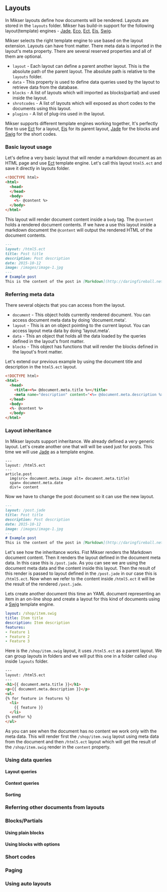 ## Layouts
In Mikser layouts define how documents will be rendered. Layouts are stored in the `layouts` folder. Mikser has build-in support for the following layout(template) engines - [Jade](http://jade-lang.com/), [Eco](https://github.com/sstephenson/eco), [Ect](http://ectjs.com/), [Ejs](http://ejs.co/), [Swig](http://paularmstrong.github.io/swig/).

Mikser selects the right template engine to use based on the layout extension. Layouts can have front matter. There meta data is imported in the layout's meta property. There are several reserved properties and all of them are optional.

* `layout` - Each layout can define a parent another layout. This is the absolute path of the parent layout. The absolute path is relative to the `layouts` folder.
* `data` - This property is used to define data queries used by the layout to retrieve data from the database.
* `blocks` - A list of layouts which will imported as blocks(partial) and used inside the layout.
* `shrotcodes` - A list of layouts which will exposed as short codes to the documents using this layout.
* `plugins` - A list of plug-ins used in the layout.

Mikser supports different template engines working together, It's perfectly fine to use [Ect](http://ectjs.com/) for a layout, [Ejs](http://ejs.co/) for its parent layout, [Jade](http://jade-lang.com/) for the blocks and [Swig](http://paularmstrong.github.io/swig/) for the short codes.

### Basic layout usage
Let's define a very basic layout that will render a markdown document as an HTML page and use [Ect](http://ectjs.com/) template engine. Let's call this layout `html5.ect` and save it directly in layouts folder.

```html
<!DOCTYPE html>
<html>
  <head>
  </head>
  <body>
    <%- @content %>
  </body>
</html>
```

This layout will render document content inside a `body` tag. The `@content` holds a rendered document contents. If we have a use this layout inside a markdown document the `@content` will output the rendered HTML of the document contents.

```md
---
layout: /html5.ect
title: Post title
description: Post description
date: 2015-10-12
image: /images/image-1.jpg
---
# Example post
This is the content of the post in [Markdown](http://daringfireball.net/projects/markdown/).
```

### Referring meta data
There several objects that you can access from the layout.
* `document` - This object holds currently rendered document. You can access document meta data by doing 'document.meta'.
* `layout` - This is an on object pointing to the current layout. You can access layout meta data by doing 'layout.meta'.
* `data` - This an object that holds all the data loaded by the queries defined in the layout's front matter.
* `blocks` - This object has functions that will render the blocks defined in the layout's front matter.

Let's extend our previous example by using the document title and description in the `html5.ect` layout.

```html
<!DOCTYPE html>
<html>
  <head>
    <title><%= @document.meta.title %></title>
    <meta name="description" content="<%= @document.meta.description %>" >
  </head>
  <body>
  <%- @content %>
  </body>
</html>
```

### Layout inheritance
In Mikser layouts support inheritance. We already defined a very generic layout. Let's create another one that will will be used just for posts. This time we will use [Jade](http://jade-lang.com/) as a template engine.

```jade
---
layout: /html5.ect
---
article.post
  img(src= document.meta.image alt= document.meta.title)
  span= document.meta.date
  div!= content
```

Now we have to change the post document so it can use the new layout.

```md
---
layout: /post.jade
title: Post title
description: Post description
date: 2015-10-12
image: /images/image-1.jpg
---
# Example post
This is the content of the post in [Markdown](http://daringfireball.net/projects/markdown/).
```
Let's see how the inheritance works. Fist Mikser renders the Markdown document content. Then it renders the layout defined in the document meta data. In this case this is `/post.jade`. As you can see we are using the document meta data and the content inside this layout. Then the result of this render is passed to layout defined in the `/post.jade` in our case this is `/html5.ect`. Now when we refer to the content inside `/html5.ect` it will be the result of  the rendered `/post.jade`.

Lets create another document this time an YAML document representing an item in an on-line shop and create a layout for this kind of documents using a [Swig](http://paularmstrong.github.io/swig/) template engine.

```yaml
layout: /shop/item.swig
title: Item title
description: Item description
features:
- Feature 1
- Feature 2
- Feature 3
```

Here is the `/shop/item.swig` layout, it uses `/html5.ect` as a parent layout. We can group layouts in folders and we will put this one in a folder called `shop` inside `layouts` folder.

```html
---
layout: /html5.ect
---
<h1>{{ document.meta.title }}</h1>
<p>{{ document.meta.description }}</p>
<ul>
{% for feature in features %}
  <li>
    {{ feature }}
  </li>
{% endfor %}
</ul>
```

As you can see when the document has no content we work only with the meta data. This will render first the `/shop/item.swig` layout using meta data from the document and then `/html5.ect` layout which will get the result of the `/shop/item.swig` render in the `content` property.

### Using data queries
#### Layout queries
#### Context queries
#### Sorting
### Referring other documents from layouts
### Blocks/Partials
#### Using plain blocks
#### Using blocks with options
### Short codes
### Paging
### Using auto layouts
